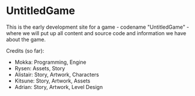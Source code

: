 # UntitledGame


This is the early development site for a game - codename "UntitledGame" - where we will put up all content and source code and information we have about the game.



Credits (so far):

* Mokka: Programming, Engine
* Rysen: Assets, Story
* Alistair: Story, Artwork, Characters
* Kitsune: Story, Artwork, Assets
* Adrian: Story, Artwork, Level Design
